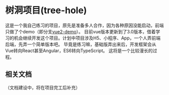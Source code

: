 # 树洞项目(tree-hole)
这是一个我自己练习的项目，原先是准备多人合作，因为各种原因没能启动，前端只做了个demo（即分支[vue2-demo](https://github.com/IanLew/tree-hole/tree/vue2-demo "vue2-demo")）。
目前vue版本更新到了3.0版本，借着学习的机会继续开发这个项目。计划中项目涉及H5、小程序、App，一个人弄前端后端，先弄一个简单版本吧。
毕竟是练习嘛，基础版弄出来后，开发框架会从Vue转向React甚至Angular，ES6转向TypeScript。
这将是一个比较漫长的过程。

## 相关文档
（文档建设中，将在项目完工后补充）